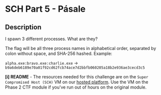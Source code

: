 # SCH Part 5 - Pásale

## Description

I spawn 3 different processes. What are they?

The flag will be all three process names in alphabetical order, separated by colon without space, and SHA-256 hashed. Example:

`alpha.exe:bravo.exe:charlie.exe` -> `b9a6deb6189e70a01f92cd62fcb74ace7d2bbfb060205a18b2e936ae3cecd3c5`

**[i] README** - The resources needed for this challenge are on the `Super Compromised Host (SCH)` VM on our [hosted platform](https://training.leveleffect.com/courses/2a4dccb7-3d5b-4312-816e-ef3728d25b67). Use the VM on the Phase 2 CTF module if you've run out of hours on the original module.

